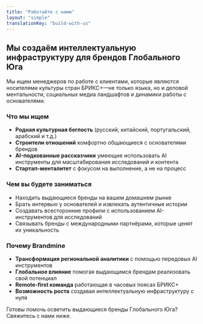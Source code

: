 ```yaml
---
title: "Работайте с нами"
layout: "simple"
translationKey: "build-with-us"
---
```


## Мы создаём интеллектуальную инфраструктуру для брендов Глобального Юга

Мы ищем менеджеров по работе с клиентами, которые являются носителями культуры стран БРИКС+—не только языка, но и деловой ментальности, социальных медиа ландшафтов и динамики работы с основателями.

### Что мы ищем

- **Родная культурная беглость** (русский, китайский, португальский, арабский и т.д.)
- **Строители отношений** комфортно общающиеся с основателями брендов
- **AI-подкованные рассказчики** умеющие использовать AI инструменты для масштабирования исследований и контента
- **Стартап-менталитет** с фокусом на выполнение, а не на процесс

### Чем вы будете заниматься

- Находить выдающиеся бренды на вашем домашнем рынке
- Брать интервью у основателей и извлекать аутентичные истории
- Создавать всесторонние профили с использованием AI-инструментов для исследований
- Связывать бренды с международными партнёрами, которые ценят их уникальность

### Почему Brandmine

- **Трансформация региональной аналитики** с помощью передовых AI инструментов
- **Глобальное влияние** помогая выдающимся брендам реализовать свой потенциал
- **Remote-first команда** работающая в часовых поясах БРИКС+
- **Возможность роста** создавая интеллектуальную инфраструктуру с нуля

Готовы помочь осветить выдающиеся бренды Глобального Юга? Свяжитесь с нами ниже.
